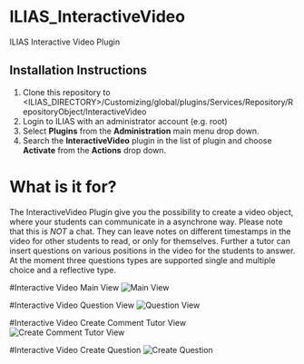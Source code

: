 # ILIAS_InteractiveVideo
ILIAS Interactive Video Plugin

## Installation Instructions
1. Clone this repository to <ILIAS_DIRECTORY>/Customizing/global/plugins/Services/Repository/RepositoryObject/InteractiveVideo
2. Login to ILIAS with an administrator account (e.g. root)
3. Select **Plugins** from the **Administration** main menu drop down.
4. Search the **InteractiveVideo** plugin in the list of plugin and choose **Activate** from the **Actions** drop down.

# What is it for?
The InteractiveVideo Plugin give you the possibility to create a video object, where your students can communicate in a asynchrone way. Please note that this is *NOT* a chat. They can leave notes on different timestamps in the video for other students to read, or only for themselves. Further a tutor can insert questions on various positions in the video for the students to answer. At the moment three questions types are supported single and multiple choice and a reflective type. 

#Interactive Video Main View
![Main View](http://gvollbach.github.io/InteraktiveVideo/images/main_view.png)

#Interactive Video Question View
![Question View](http://gvollbach.github.io/InteraktiveVideo/images/view_question.png)

#Interactive Video Create Comment Tutor View
![Create Comment Tutor View](http://gvollbach.github.io/InteraktiveVideo/images/create_comment.png)

#Interactive Video Create Question
![Create Question](http://gvollbach.github.io/InteraktiveVideo/images/create_question.png)
